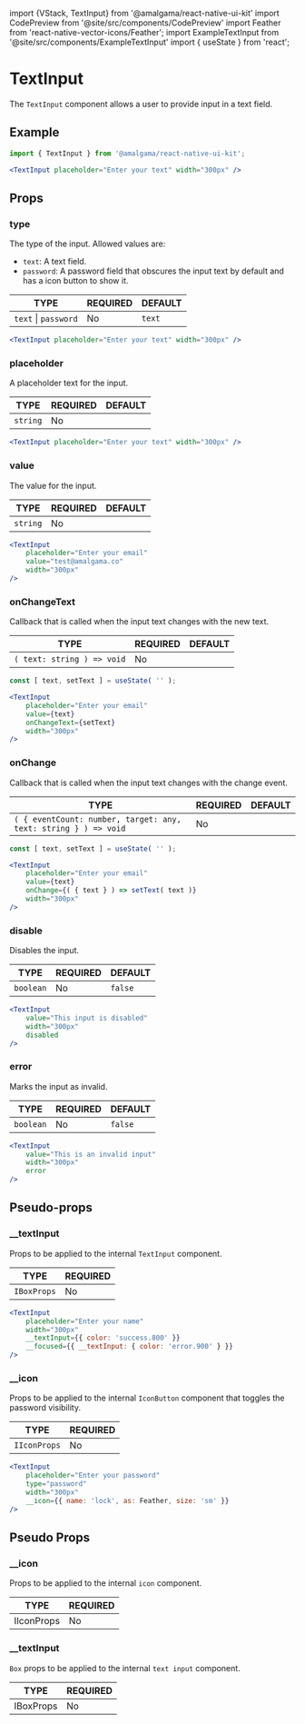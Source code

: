 import {VStack, TextInput} from '@amalgama/react-native-ui-kit'
import CodePreview from '@site/src/components/CodePreview'
import Feather from 'react-native-vector-icons/Feather';
import ExampleTextInput from '@site/src/components/ExampleTextInput'
import { useState } from 'react';

# TextInput

The `TextInput` component allows a user to provide input in a text field.

## Example

<CodePreview>
	<TextInput placeholder="Enter your text" width="300px" />
</CodePreview>

```jsx
import { TextInput } from '@amalgama/react-native-ui-kit';

<TextInput placeholder="Enter your text" width="300px" />
```

## Props

### type
The type of the input. Allowed values are:
- `text`: A text field.
- `password`: A password field that obscures the input text by default and has a icon button to show it.

| TYPE | REQUIRED | DEFAULT |
| ---- | -------- | ------- |
| `text` \| `password` | No       | `text` |

<CodePreview>
	<VStack space="2">
		<TextInput placeholder="Enter your username" width="300px" />
		<TextInput placeholder="Enter your password" type="password" width="300px" />
	</VStack>
</CodePreview>

```jsx
<TextInput placeholder="Enter your text" width="300px" />
```

### placeholder
A placeholder text for the input.

| TYPE | REQUIRED | DEFAULT |
| ---- | -------- | ------- |
| `string` | No       |    |

<CodePreview>
	<TextInput placeholder="Enter your text" width="300px" />
</CodePreview>

```jsx
<TextInput placeholder="Enter your text" width="300px" />
```

### value
The value for the input.

| TYPE | REQUIRED | DEFAULT |
| ---- | -------- | ------- |
| `string` | No       |    |

<CodePreview>
	<TextInput
		placeholder="Enter your email"
		value="test@amalgama.co"
		width="300px"
	/>
</CodePreview>

```jsx
<TextInput
	placeholder="Enter your email"
	value="test@amalgama.co"
	width="300px"
/>
```

### onChangeText
Callback that is called when the input text changes with the new text.

| TYPE | REQUIRED | DEFAULT |
| ---- | -------- | ------- |
| `( text: string ) => void` | No       |    |

<CodePreview>
	<ExampleTextInput />
</CodePreview>

```jsx
const [ text, setText ] = useState( '' );

<TextInput
	placeholder="Enter your email"
	value={text}
	onChangeText={setText}
	width="300px"
/>
```

### onChange
Callback that is called when the input text changes with the change event.

| TYPE | REQUIRED | DEFAULT |
| ---- | -------- | ------- |
| `( { eventCount: number, target: any, text: string } ) => void` | No       |    |

<CodePreview>
	<ExampleTextInput />
</CodePreview>

```jsx
const [ text, setText ] = useState( '' );

<TextInput
	placeholder="Enter your email"
	value={text}
	onChange={( { text } ) => setText( text )}
	width="300px"
/>
```

### disable
Disables the input.

| TYPE | REQUIRED | DEFAULT |
| ---- | -------- | ------- |
| `boolean` | No    |  `false` |

<CodePreview>
	<TextInput
		value="This input is disabled"
		width="300px"
		disabled
	/>
</CodePreview>

```jsx
<TextInput
	value="This input is disabled"
	width="300px"
	disabled
/>
```

### error
Marks the input as invalid.

| TYPE | REQUIRED | DEFAULT |
| ---- | -------- | ------- |
| `boolean` | No    |  `false` |

<CodePreview>
	<TextInput
		value="This is an invalid input"
		width="300px"
		error
	/>
</CodePreview>

```jsx
<TextInput
	value="This is an invalid input"
	width="300px"
	error
/>
```

## Pseudo-props

### __textInput
Props to be applied to the internal `TextInput` component.

| TYPE   | REQUIRED |
| ------ | -------- |
| `IBoxProps` | No       |

<CodePreview>
	<TextInput
		placeholder="Enter your name"
		width="300px"
		__textInput={{ color: 'success.800' }}
		__focused={{ __textInput: { color: 'error.900' } }}
	/>
</CodePreview>

```jsx
<TextInput
	placeholder="Enter your name"
	width="300px"
	__textInput={{ color: 'success.800' }}
	__focused={{ __textInput: { color: 'error.900' } }}
/>
```

### __icon
Props to be applied to the internal `IconButton` component that toggles the password visibility.

| TYPE   | REQUIRED |
| ------ | -------- |
| `IIconProps` | No       |

<CodePreview>
	<TextInput
		placeholder="Enter your password"
		type="password"
		width="300px"
		__icon={{ name: 'lock', as: Feather, size: 'sm' }}
	/>
</CodePreview>

```jsx
<TextInput
	placeholder="Enter your password"
	type="password"
	width="300px"
	__icon={{ name: 'lock', as: Feather, size: 'sm' }}
/>
```
## Pseudo Props

### __icon

Props to be applied to the internal `icon` component.

| TYPE   | REQUIRED |
| ------ | -------- |
| IIconProps | No  |

### __textInput

`Box` props to be applied to the internal `text input` component.

| TYPE   | REQUIRED |
| ------ | -------- |
| IBoxProps | No  |